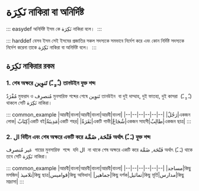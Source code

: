 # نَكِرَة নাকিরা বা অনির্দিষ্ট

::: easydef
অনির্দিষ্ট ইসম কে نَكِرَة নাকিরা বলে।  
:::

::: harddef
যেসব ইসম সেই ইসমের প্রজাতির সকল সদস্যকে সমভাবে নির্দেশ করে এবং কোন নির্দিষ্ট সদস্যকে নির্দেশ করেনা তাকে نَكِرَة নাকিরা বা অনির্দিষ্ট বলে।  
:::


## نَكِرَة নাকিরার রকম

### 1. শেষ অক্ষরে تَنوِين‎ (ـٌ  ـٍ  ـً) তানউইন যুক্ত শব্দ 

مُفْرَدٌ মুফরাদ ও مُنصرِف মুনসারিফ শব্দের শেষে تَنوِين‎ তানউইন  বা দুই দাম্মাহ, দুই ফাতহা, দুই কাসরা  (ـٌ ـٍ ـً) থাকলে সেটি نَكِرَة নাকিরা।

::: common_example
|আরবী|বাংলা|আরবী|বাংলা|আরবী|বাংলা|
|--|--|--|--|--|--|
|رَجُلٌ|একজন লোক| كِتَابٌ|একটি বই|مَدِينَةٌ|একটি শহর|
|بَقَرَةٌ|একটি গাভী|شُجَاعٌ|একজন সাহসী|طالِبٌ|একজন ছাত্র|
:::

### 2. ال বিহীন এবং শেষ অক্ষরে একটি করে فَتْحَة, ضَمَّة অর্থাৎ (ـَ ـُ) যুক্ত শব্দ     

غیر مُنصرِف  গায়ের মুনসারিফ  শব্দে  যদি ال  না থাকে শেষ অক্ষরে একটি করে فَتْحَة, ضَمَّة অর্থাৎ (ـَ ـُ) থাকে তবে সেটি نَكِرَة নাকিরা।


::: common_example
|আরবী|বাংলা|আরবী|বাংলা|আরবী|বাংলা|
|--|--|--|--|--|--|
|مساجد|কিছু মসজিদ| تلاميذ|কিছু ছাত্র|قواميس|কিছু অভিধান|
|جماهير|কিছু দর্শক|تماثيل|কিছু মূর্তি|مدارس|কিছু মাদ্রাসা|
:::

